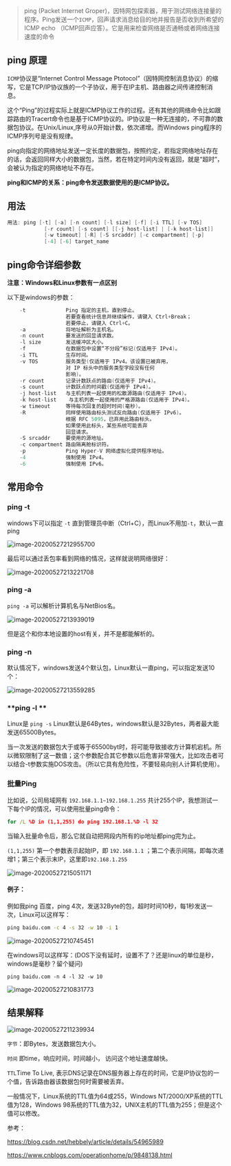 

>ping (Packet Internet Groper)，因特网包探索器，用于测试网络连接量的程序。Ping发送一个`ICMP`，回声请求消息给目的地并报告是否收到所希望的ICMP echo （ICMP回声应答）。它是用来检查网络是否通畅或者网络连接速度的命令

## ping 原理

`ICMP`协议是“Internet Control Message Ptotocol”（因特网控制消息协议）的缩写，它是TCP/IP协议族的一个子协议，用于在IP主机、路由器之间传递控制消息。

这个“Ping”的过程实际上就是ICMP协议工作的过程。还有其他的网络命令比如跟踪路由的Tracert命令也是基于ICMP协议的。IP协议是一种无连接的，不可靠的数据包协议。在Unix/Linux,序号从0开始计数，依次递增。而Windows ping程序的ICMP序列号是没有规律。

ping向指定的网络地址发送一定长度的数据包，按照约定，若指定网络地址存在的话，会返回同样大小的数据包，当然，若在特定时间内没有返回，就是“超时”，会被认为指定的网络地址不存在。

**ping和ICMP的关系：ping命令发送数据使用的是ICMP协议。**

##  用法

```java
用法: ping [-t] [-a] [-n count] [-l size] [-f] [-i TTL] [-v TOS]
            [-r count] [-s count] [[-j host-list] | [-k host-list]]
            [-w timeout] [-R] [-S srcaddr] [-c compartment] [-p]
            [-4] [-6] target_name
```

## ping命令详细参数

**注意：Windows和Linux参数有一点区别**

以下是windows的参数：

```java
    -t             Ping 指定的主机，直到停止。
                   若要查看统计信息并继续操作，请键入 Ctrl+Break；
                   若要停止，请键入 Ctrl+C。
    -a             将地址解析为主机名。
    -n count       要发送的回显请求数。
    -l size        发送缓冲区大小。
    -f             在数据包中设置“不分段”标记(仅适用于 IPv4)。
    -i TTL         生存时间。
    -v TOS         服务类型(仅适用于 IPv4。该设置已被弃用，
                   对 IP 标头中的服务类型字段没有任何
                   影响)。
    -r count       记录计数跃点的路由(仅适用于 IPv4)。
    -s count       计数跃点的时间戳(仅适用于 IPv4)。
    -j host-list   与主机列表一起使用的松散源路由(仅适用于 IPv4)。
    -k host-list    与主机列表一起使用的严格源路由(仅适用于 IPv4)。
    -w timeout     等待每次回复的超时时间(毫秒)。
    -R             同样使用路由标头测试反向路由(仅适用于 IPv6)。
                   根据 RFC 5095，已弃用此路由标头。
                   如果使用此标头，某些系统可能丢弃
                   回显请求。
    -S srcaddr     要使用的源地址。
    -c compartment 路由隔离舱标识符。
    -p             Ping Hyper-V 网络虚拟化提供程序地址。
    -4             强制使用 IPv4。
    -6             强制使用 IPv6。
```

## 常用命令

### ping -t

windows下可以指定 `-t` 直到管理员中断（Ctrl+C），而Linux不用加`-t`，默认一直ping

![image-20200527212955700](https://images-1253198264.cos.ap-guangzhou.myqcloud.com/image-20200527212955700.png)

最后可以通过丢包率看到网络的情况，这样就说明网络很好：

![image-20200527213221708](https://images-1253198264.cos.ap-guangzhou.myqcloud.com/image-20200527213221708.png)

### **ping -a**

`ping -a` 可以解析计算机名与NetBios名。 

![image-20200527213939019](https://images-1253198264.cos.ap-guangzhou.myqcloud.com/image-20200527213939019.png)

但是这个和你本地设置的host有关，并不是都能解析的。

### ping -n

默认情况下，windows发送4个默认包，Linux默认一直ping，可以指定发送10个：

![image-20200527213559285](https://images-1253198264.cos.ap-guangzhou.myqcloud.com/image-20200527213559285.png)

### **ping -l **

Linux是 `ping -s` Linux默认是64Bytes，windows默认是32Bytes，两者最大能发送65500Bytes。

当一次发送的数据包大于或等于65500byt时，将可能导致接收方计算机宕机。所以微软限制了这一数值；这个参数配合其它参数以后危害非常强大，比如攻击者可以结合-t参数实施DOS攻击。（所以它具有危险性，不要轻易向别人计算机使用）。

### **批量Ping**

比如说，公司局域网有 `192.168.1.1~192.168.1.255`  共计255个IP，我想测试一下每个IP的情况，可以使用批量ping命令：

```cmd
for /L %D in (1,1,255) do ping 192.168.1.%D -l 32
```

当输入批量命令后，那么它就自动把网段内所有的ip地址都ping完为止。

`(1,1,255)`  第一个参数表示起始IP，即 `192.168.1.1` ；第二个表示间隔，即每次递增1；第三个表示末IP，这里即`192.168.1.255`

![image-20200527215051171](https://images-1253198264.cos.ap-guangzhou.myqcloud.com/image-20200527215051171.png)

#### 例子：

例如我ping 百度，ping 4次，发送32Byte的包，超时时间10秒，每1秒发送一次，Linux可以这样写：

```cmd
ping baidu.com -c 4 -s 32 -w 10 -i 1
```

![image-20200527210745451](https://images-1253198264.cos.ap-guangzhou.myqcloud.com/image-20200527210745451.png)

在windows可以这样写：(DOS下没有延时，设置不了？还是linux的单位是秒，windows是毫秒？留个疑问)

```
ping baidu.com -n 4 -l 32 -w 10
```

![image-20200527210831773](https://images-1253198264.cos.ap-guangzhou.myqcloud.com/image-20200527210831773.png)



## 结果解释

![image-20200527211239934](https://images-1253198264.cos.ap-guangzhou.myqcloud.com/image-20200527211239934.png)

`字节`：即Bytes，发送数据包大小。

`时间` 即time，响应时间，时间越小， 访问这个地址速度越快。

`TTL`Time To Live, 表示DNS记录在DNS服务器上存在的时间，它是IP协议包的一个值，告诉路由器该数据包何时需要被丢弃。

一般情况下，Linux系统的TTL值为64或255，Windows NT/2000/XP系统的TTL值为128，Windows 98系统的TTL值为32，UNIX主机的TTL值为255；但是这个值可以修改。



参考：

https://blog.csdn.net/hebbely/article/details/54965989

https://www.cnblogs.com/operationhome/p/9848138.html